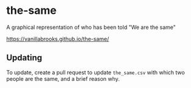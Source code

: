 # the-same

A graphical representation of who has been told "We are the same"

https://vanillabrooks.github.io/the-same/


## Updating

To update, create a pull request to update `the_same.csv` with which two people are the same, and a brief reason why.

